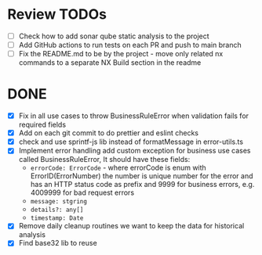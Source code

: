 # Review TODOs

- [ ] Check how to add sonar qube static analysis to the project
- [ ] Add GitHub actions to run tests on each PR and push to main branch
- [ ] Fix the README.md to be by the project - move only related nx commands to a separate NX Build section in the readme

# DONE

- [x] Fix in all use cases to throw BusinessRuleError when validation fails for required fields
- [x] Add on each git commit to do prettier and eslint checks
- [x] check and use sprintf-js lib instead of formatMessage in error-utils.ts
- [x] Implement error handling add custom exception for business use cases called BusinessRuleError, It should have these fields:
  - `errorCode: ErrorCode` - where errorCode is enum with ErrorID(ErrorNumber) the number is unique number for the error and has an HTTP status code as prefix and 9999 for business errors, e.g. 4009999 for bad request errors
  - `message: stgring`
  - `details?: any[]`
  - `timestamp: Date`
- [x] Remove daily cleanup routines we want to keep the data for historical analysis
- [x] Find base32 lib to reuse
